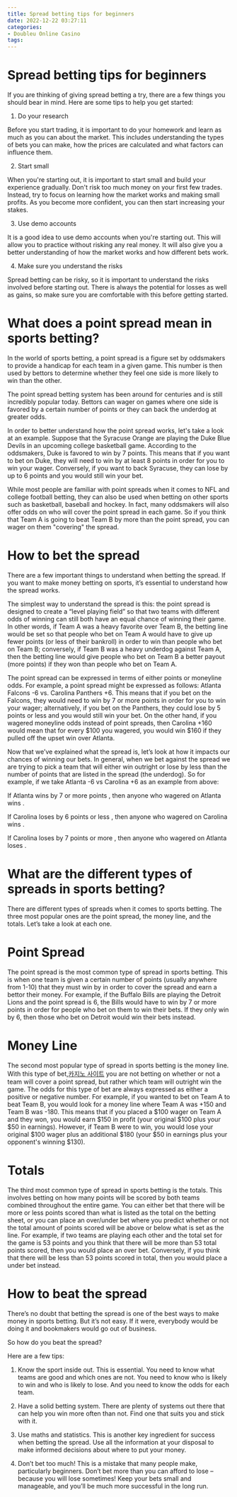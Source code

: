 ```yaml
---
title: Spread betting tips for beginners
date: 2022-12-22 03:27:11
categories:
- Doubleu Online Casino
tags:
---
```



#  Spread betting tips for beginners

If you are thinking of giving spread betting a try, there are a few things you should bear in mind. Here are some tips to help you get started:

1. Do your research

Before you start trading, it is important to do your homework and learn as much as you can about the market. This includes understanding the types of bets you can make, how the prices are calculated and what factors can influence them.

2. Start small

When you're starting out, it is important to start small and build your experience gradually. Don't risk too much money on your first few trades. Instead, try to focus on learning how the market works and making small profits. As you become more confident, you can then start increasing your stakes.

3. Use demo accounts

It is a good idea to use demo accounts when you're starting out. This will allow you to practice without risking any real money. It will also give you a better understanding of how the market works and how different bets work.

4. Make sure you understand the risks

Spread betting can be risky, so it is important to understand the risks involved before starting out. There is always the potential for losses as well as gains, so make sure you are comfortable with this before getting started.

#  What does a point spread mean in sports betting?

In the world of sports betting, a point spread is a figure set by oddsmakers to provide a handicap for each team in a given game. This number is then used by bettors to determine whether they feel one side is more likely to win than the other.

The point spread betting system has been around for centuries and is still incredibly popular today. Bettors can wager on games where one side is favored by a certain number of points or they can back the underdog at greater odds.

In order to better understand how the point spread works, let's take a look at an example. Suppose that the Syracuse Orange are playing the Duke Blue Devils in an upcoming college basketball game. According to the oddsmakers, Duke is favored to win by 7 points. This means that if you want to bet on Duke, they will need to win by at least 8 points in order for you to win your wager. Conversely, if you want to back Syracuse, they can lose by up to 6 points and you would still win your bet.

While most people are familiar with point spreads when it comes to NFL and college football betting, they can also be used when betting on other sports such as basketball, baseball and hockey. In fact, many oddsmakers will also offer odds on who will cover the point spread in each game. So if you think that Team A is going to beat Team B by more than the point spread, you can wager on them "covering" the spread.

#  How to bet the spread

There are a few important things to understand when betting the spread. If you want to make money betting on sports, it’s essential to understand how the spread works.

The simplest way to understand the spread is this: the point spread is designed to create a “level playing field” so that two teams with different odds of winning can still both have an equal chance of winning their game. In other words, if Team A was a heavy favorite over Team B, the betting line would be set so that people who bet on Team A would have to give up fewer points (or less of their bankroll) in order to win than people who bet on Team B; conversely, if Team B was a heavy underdog against Team A, then the betting line would give people who bet on Team B a better payout (more points) if they won than people who bet on Team A.

The point spread can be expressed in terms of either points or moneyline odds. For example, a point spread might be expressed as follows: Atlanta Falcons -6 vs. Carolina Panthers +6. This means that if you bet on the Falcons, they would need to win by 7 or more points in order for you to win your wager; alternatively, if you bet on the Panthers, they could lose by 5 points or less and you would still win your bet. On the other hand, if you wagered moneyline odds instead of point spreads, then Carolina +160 would mean that for every $100 you wagered, you would win $160 if they pulled off the upset win over Atlanta.

Now that we’ve explained what the spread is, let’s look at how it impacts our chances of winning our bets. In general, when we bet against the spread we are trying to pick a team that will either win outright or lose by less than the number of points that are listed in the spread (the underdog). So for example, if we take Atlanta -6 vs Carolina +6 as an example from above:

If Atlanta wins by 7 or more points , then anyone who wagered on Atlanta wins .

If Carolina loses by 6 points or less , then anyone who wagered on Carolina wins .

If Carolina loses by 7 points or more , then anyone who wagered on Atlanta loses .





#  What are the different types of spreads in sports betting?

There are different types of spreads when it comes to sports betting. The three most popular ones are the point spread, the money line, and the totals. Let’s take a look at each one.

# Point Spread

The point spread is the most common type of spread in sports betting. This is when one team is given a certain number of points (usually anywhere from 1-10) that they must win by in order to cover the spread and earn a bettor their money. For example, if the Buffalo Bills are playing the Detroit Lions and the point spread is 6, the Bills would have to win by 7 or more points in order for people who bet on them to win their bets. If they only win by 6, then those who bet on Detroit would win their bets instead.

# Money Line

The second most popular type of spread in sports betting is the money line. With this type of bet,[카지노 사이트](https://choegocasino.com/) you are not betting on whether or not a team will cover a point spread, but rather which team will outright win the game. The odds for this type of bet are always expressed as either a positive or negative number. For example, if you wanted to bet on Team A to beat Team B, you would look for a money line where Team A was +150 and Team B was -180. This means that if you placed a $100 wager on Team A and they won, you would earn $150 in profit (your original $100 plus your $50 in earnings). However, if Team B were to win, you would lose your original $100 wager plus an additional $180 (your $50 in earnings plus your opponent's winning $130).

# Totals

The third most common type of spread in sports betting is the totals. This involves betting on how many points will be scored by both teams combined throughout the entire game. You can either bet that there will be more or less points scored than what is listed as the total on the betting sheet, or you can place an over/under bet where you predict whether or not the total amount of points scored will be above or below what is set as the line. For example, if two teams are playing each other and the total set for the game is 53 points and you think that there will be more than 53 total points scored, then you would place an over bet. Conversely, if you think that there will be less than 53 points scored in total, then you would place a under bet instead.

#  How to beat the spread

There’s no doubt that betting the spread is one of the best ways to make money in sports betting. But it’s not easy. If it were, everybody would be doing it and bookmakers would go out of business.

So how do you beat the spread?

Here are a few tips:

1. Know the sport inside out. This is essential. You need to know what teams are good and which ones are not. You need to know who is likely to win and who is likely to lose. And you need to know the odds for each team.

2. Have a solid betting system. There are plenty of systems out there that can help you win more often than not. Find one that suits you and stick with it.

3. Use maths and statistics. This is another key ingredient for success when betting the spread. Use all the information at your disposal to make informed decisions about where to put your money.

4. Don’t bet too much! This is a mistake that many people make, particularly beginners. Don’t bet more than you can afford to lose – because you will lose sometimes! Keep your bets small and manageable, and you’ll be much more successful in the long run.